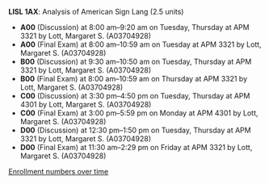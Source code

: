 **LISL 1AX**: Analysis of American Sign Lang (2.5 units)

- **A00** (Discussion) at 8:00 am–9:20 am on Tuesday, Thursday at APM 3321 by Lott, Margaret S. (A03704928)
- **A00** (Final Exam) at 8:00 am–10:59 am on Tuesday at APM 3321 by Lott, Margaret S. (A03704928)
- **B00** (Discussion) at 9:30 am–10:50 am on Tuesday, Thursday at APM 3321 by Lott, Margaret S. (A03704928)
- **B00** (Final Exam) at 8:00 am–10:59 am on Thursday at APM 3321 by Lott, Margaret S. (A03704928)
- **C00** (Discussion) at 3:30 pm–4:50 pm on Tuesday, Thursday at APM 4301 by Lott, Margaret S. (A03704928)
- **C00** (Final Exam) at 3:00 pm–5:59 pm on Monday at APM 4301 by Lott, Margaret S. (A03704928)
- **D00** (Discussion) at 12:30 pm–1:50 pm on Tuesday, Thursday at APM 3321 by Lott, Margaret S. (A03704928)
- **D00** (Final Exam) at 11:30 am–2:29 pm on Friday at APM 3321 by Lott, Margaret S. (A03704928)

[Enrollment numbers over time](./LISL1AX.tsv)
